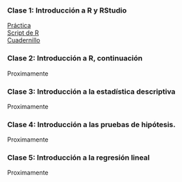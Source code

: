 ### Clase 1: Introducción a R y RStudio

[Práctica](https://github.com/a2b2c-cursos/analisis_de_datos_con_r_octubre_2020/blob/gh-pages/clases/practica_dia_1.docx)  
[Script de R](https://github.com/a2b2c-cursos/analisis_de_datos_con_r_octubre_2020/blob/gh-pages/clases/dia_1.R)  
[Cuadernillo](https://rpubs.com/msbeckel/cursoR_dia1)  

### Clase 2: Introducción a R, continuación

Proximamente

### Clase 3: Introducción a la estadística descriptiva

Proximamente

### Clase 4: Introducción a las pruebas de hipótesis.

Proximamente

### Clase 5: Introducción a la regresión lineal
 
Proximamente
